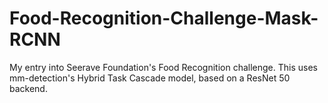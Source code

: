 # Food-Recognition-Challenge-Mask-RCNN
My entry into Seerave Foundation's Food Recognition challenge. This uses mm-detection's Hybrid Task Cascade model, based on a ResNet 50 backend. 

